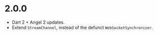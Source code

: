 # 2.0.0
* Dart 2 + Angel 2 updates.
* Extend `StreamChannel`, instead of the defunct `WebSocketSynchronizer`.